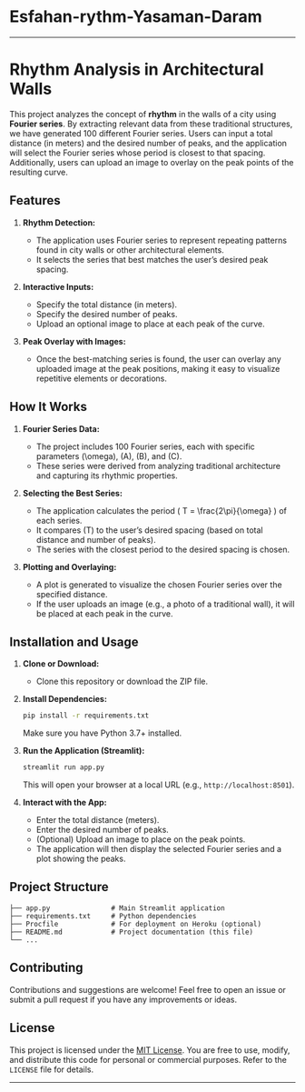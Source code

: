 # Esfahan-rythm-Yasaman-Daram


---

# Rhythm Analysis in Architectural Walls

This project analyzes the concept of **rhythm** in the walls of a city using **Fourier series**. By extracting relevant data from these traditional structures, we have generated 100 different Fourier series. Users can input a total distance (in meters) and the desired number of peaks, and the application will select the Fourier series whose period is closest to that spacing. Additionally, users can upload an image to overlay on the peak points of the resulting curve.

## Features

1. **Rhythm Detection:**  
   - The application uses Fourier series to represent repeating patterns found in city walls or other architectural elements.
   - It selects the series that best matches the user’s desired peak spacing.

2. **Interactive Inputs:**  
   - Specify the total distance (in meters).
   - Specify the desired number of peaks.
   - Upload an optional image to place at each peak of the curve.

3. **Peak Overlay with Images:**  
   - Once the best-matching series is found, the user can overlay any uploaded image at the peak positions, making it easy to visualize repetitive elements or decorations.

## How It Works

1. **Fourier Series Data:**  
   - The project includes 100 Fourier series, each with specific parameters \(\omega\), \(A\), \(B\), and \(C\).  
   - These series were derived from analyzing traditional architecture and capturing its rhythmic properties.

2. **Selecting the Best Series:**  
   - The application calculates the period \( T = \frac{2\pi}{\omega} \) of each series.  
   - It compares \(T\) to the user’s desired spacing (based on total distance and number of peaks).  
   - The series with the closest period to the desired spacing is chosen.

3. **Plotting and Overlaying:**  
   - A plot is generated to visualize the chosen Fourier series over the specified distance.  
   - If the user uploads an image (e.g., a photo of a traditional wall), it will be placed at each peak in the curve.

## Installation and Usage

1. **Clone or Download:**  
   - Clone this repository or download the ZIP file.

2. **Install Dependencies:**  
   ```bash
   pip install -r requirements.txt
   ```
   Make sure you have Python 3.7+ installed.

3. **Run the Application (Streamlit):**  
   ```bash
   streamlit run app.py
   ```
   This will open your browser at a local URL (e.g., `http://localhost:8501`).

4. **Interact with the App:**  
   - Enter the total distance (meters).  
   - Enter the desired number of peaks.  
   - (Optional) Upload an image to place on the peak points.  
   - The application will then display the selected Fourier series and a plot showing the peaks.

## Project Structure

```
├── app.py               # Main Streamlit application
├── requirements.txt     # Python dependencies
├── Procfile             # For deployment on Heroku (optional)
├── README.md            # Project documentation (this file)
└── ...
```

## Contributing

Contributions and suggestions are welcome! Feel free to open an issue or submit a pull request if you have any improvements or ideas.

## License

This project is licensed under the [MIT License](LICENSE). You are free to use, modify, and distribute this code for personal or commercial purposes. Refer to the `LICENSE` file for details.

---

